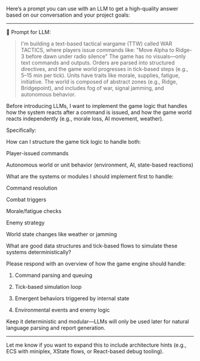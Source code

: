 Here’s a prompt you can use with an LLM to get a high-quality answer based on our conversation and your project goals:


---

🧠 Prompt for LLM:

> I'm building a text-based tactical wargame (TTW) called WAR TACTICS, where players issue commands like:
"Move Alpha to Ridge-3 before dawn under radio silence"
The game has no visuals—only text commands and outputs. Orders are parsed into structured directives, and the game world progresses in tick-based steps (e.g., 5–15 min per tick). Units have traits like morale, supplies, fatigue, initiative. The world is composed of abstract zones (e.g., Ridge, Bridgepoint), and includes fog of war, signal jamming, and autonomous behavior.

Before introducing LLMs, I want to implement the game logic that handles how the system reacts after a command is issued, and how the game world reacts independently (e.g., morale loss, AI movement, weather).

Specifically:

How can I structure the game tick logic to handle both:

Player-issued commands

Autonomous world or unit behavior (environment, AI, state-based reactions)


What are the systems or modules I should implement first to handle:

Command resolution

Combat triggers

Morale/fatigue checks

Enemy strategy

World state changes like weather or jamming


What are good data structures and tick-based flows to simulate these systems deterministically?


Please respond with an overview of how the game engine should handle:

1. Command parsing and queuing


2. Tick-based simulation loop


3. Emergent behaviors triggered by internal state


4. Environmental events and enemy logic



Keep it deterministic and modular—LLMs will only be used later for natural language parsing and report generation.




---

Let me know if you want to expand this to include architecture hints (e.g., ECS with miniplex, XState flows, or React-based debug tooling).

